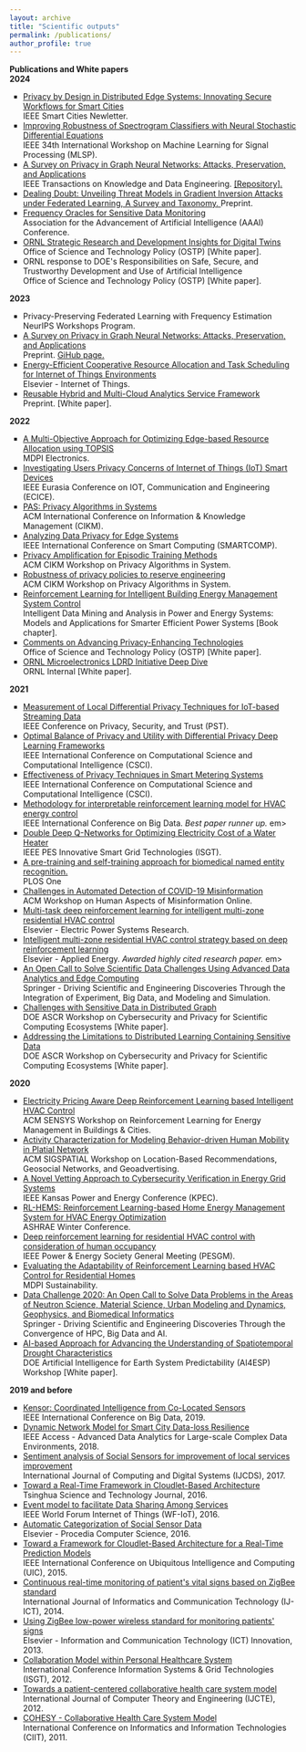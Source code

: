 ```yaml
---
layout: archive
title: "Scientific outputs"
permalink: /publications/
author_profile: true
---
```

<!--<b> Open-source software </b> <br>-->
<!--The software portfolio is available on <a href="https://github.com/OKotevska"> GitHub </a> and <a href="https://code.ornl.gov/ok0/set-of-projects">  GitLab </a> pages.-->

<b> Publications and White papers </b> <br>
<b> 2024 </b>
<ul style="list-style-type: square;">  
<li> <a href="https://smartcities.ieee.org/newsletter/october-november-2024/privacy-by-design-in-distributed-edge-systems-innovating-secure-workflows-for-smart-cities"> Privacy by Design in Distributed Edge Systems: Innovating Secure Workflows for Smart Cities </a> <br> IEEE Smart Cities Newletter. </li>
<li> <a href="https://arxiv.org/html/2409.01532v1"> Improving Robustness of Spectrogram Classifiers with Neural Stochastic Differential Equations </a> <br> IEEE 34th International Workshop on Machine Learning for Signal Processing (MLSP). </li>
<li> <a href="https://arxiv.org/pdf/2308.16375">A Survey on Privacy in Graph Neural Networks: Attacks, Preservation, and Applications</a> <br> IEEE Transactions on Knowledge and Data Engineering. <a href="https://github.com/nds-vu/awesome-gnn-privacy"> [Repository]. </a></li>
<li> <a href="https://arxiv.org/abs/2405.10376"> Dealing Doubt: Unveiling Threat Models in Gradient Inversion Attacks under Federated Learning, A Survey and Taxonomy. </a> Preprint. </li>
<li> <a href="https://ojs.aaai.org/index.php/AAAI/article/view/30507">  Frequency Oracles for Sensitive Data Monitoring </a><br>  Association for the Advancement of Artificial Intelligence (AAAI) Conference. </li> 
<li> <a href="https://www.osti.gov/biblio/2439867"> ORNL Strategic Research and Development Insights for Digital Twins</a> <br>Office of Science and Technology Policy (OSTP) [White paper]. </li>
<li> ORNL response to DOE's Responsibilities on Safe, Secure, and Trustworthy Development and Use of Artificial Intelligence<br>Office of Science and Technology Policy (OSTP) [White paper]. </li>
</ul>

<b> 2023 </b>
<ul style="list-style-type: square;">  
<li>  Privacy-Preserving Federated Learning with Frequency Estimation <br>  NeurIPS Workshops Program. </li> 
<li> <a href="https://arxiv.org/pdf/2308.16375">A Survey on Privacy in Graph Neural Networks: Attacks, Preservation, and Applications</a> <br> Preprint. <a href="https://github.com/nds-vu/awesome-gnn-privacy"> GiHub page. </a></li>
<li> <a href="https://www.sciencedirect.com/science/article/abs/pii/S2542660523001555"> Energy-Efficient Cooperative Resource Allocation and Task Scheduling for Internet of Things Environments </a> <br> Elsevier - Internet of Things. </li>
<li> <a href="https://arxiv.org/abs/2310.17013"> Reusable Hybrid and Multi-Cloud Analytics Service Framework </a><br>Preprint. [White paper]. </li>
</ul>


<b> 2022 </b>
<ul style="list-style-type: square;">  
<li> <a href="https://www.mdpi.com/2079-9292/11/18/2888"> A Multi-Objective Approach for Optimizing Edge-based Resource Allocation using TOPSIS </a> <br> MDPI Electronics. </li>
<li> <a href="https://ieeexplore.ieee.org/document/10042926"> Investigating Users Privacy Concerns of Internet of Things (IoT) Smart Devices</a> <br> IEEE Eurasia Conference on IOT, Communication and Engineering (ECICE). </li>
<li> <a href="https://dl.acm.org/doi/abs/10.1145/3511808.3557494">PAS: Privacy Algorithms in Systems </a> <br>ACM International Conference on Information & Knowledge Management (CIKM). </li>
<li> <a href="https://ieeexplore.ieee.org/abstract/document/9821055">Analyzing Data Privacy for Edge Systems </a> <br>IEEE International Conference on Smart Computing (SMARTCOMP). </li>
<li> <a href="https://www.osti.gov/biblio/1923187"> Privacy Amplification for Episodic Training Methods</a> <br>ACM CIKM Workshop on Privacy Algorithms in System. </li>
<li> <a href="https://www.osti.gov/biblio/1923961"> Robustness of privacy policies to reserve engineering </a> <br>ACM CIKM Workshop on Privacy Algorithms in System. </li>
<li><a href="https://onlinelibrary.wiley.com/doi/abs/10.1002/9781119834052.ch18"> Reinforcement Learning for Intelligent Building Energy Management System Control  </a> <br> Intelligent Data Mining and Analysis in Power and Energy Systems: Models and Applications for Smarter Efficient Power Systems [Book chapter]. </li>
<li> <a href="https://www.nitrd.gov/rfi/2022/87-fr-35250/Kotevska-PET-RFI-Response-2022.pdf"> Comments on Advancing Privacy-Enhancing Technologies </a><br>Office of Science and Technology Policy (OSTP) [White paper]. </li>
<li> <a href=""> ORNL Microelectronics LDRD Initiative Deep Dive</a><br>ORNL Internal [White paper]. </li>
</ul>

<b> 2021 </b>
<ul style="list-style-type: square;">  
<li> <a href="https://ieeexplore.ieee.org/abstract/document/9647839">Measurement of Local Differential Privacy Techniques for IoT-based Streaming Data </a> <br> IEEE Conference on Privacy, Security, and Trust (PST). </li>
<li> <a href="https://ieeexplore.ieee.org/abstract/document/9799176">Optimal Balance of Privacy and Utility with Differential Privacy Deep Learning Frameworks </a> <br>IEEE International Conference on Computational Science and Computational Intelligence (CSCI). </li>
<li> <a href="https://ieeexplore.ieee.org/abstract/document/9799049"> Effectiveness of Privacy Techniques in Smart Metering Systems  </a> <br>IEEE International Conference on Computational Science and Computational Intelligence (CSCI). </li>
<li> <a href="https://ieeexplore.ieee.org/abstract/document/9377735"> Methodology for interpretable reinforcement learning model for HVAC energy control </a> <br> IEEE International Conference on Big Data. <em>Best paper runner up. </em>em></li>
<li> <a href="https://ieeexplore.ieee.org/abstract/document/9372205"> Double Deep Q-Networks for Optimizing Electricity Cost of a Water Heater </a><br> IEEE PES Innovative Smart Grid Technologies (ISGT). </li>
<li> <a href="https://journals.plos.org/plosone/article?id=10.1371/journal.pone.0246310"> A pre-training and self-training approach for biomedical named entity recognition. </a><br> PLOS One </li>
<li> <a href="https://www.osti.gov/biblio/1783004"> Challenges in Automated Detection of COVID-19 Misinformation</a> <br> ACM Workshop on Human Aspects of Misinformation Online.</li>
<li> <a href="https://www.sciencedirect.com/science/article/pii/S0378779620307574"> Multi-task deep reinforcement learning for intelligent multi-zone residential HVAC control</a> <br> Elsevier - Electric Power Systems Research. </li>
<li> <a href="https://www.sciencedirect.com/science/article/abs/pii/S030626192031535X"> Intelligent multi-zone residential HVAC control strategy based on deep reinforcement learning</a> <br> Elsevier - Applied Energy. <em>Awarded highly cited research paper. </em>em> </li>
<li> <a href="https://link.springer.com/chapter/10.1007/978-3-030-96498-6_21"> An Open Call to Solve Scientific Data Challenges Using Advanced Data Analytics and Edge Computing</a> <br>Springer - Driving Scientific and Engineering Discoveries Through the Integration of Experiment, Big Data, and Modeling and Simulation. </li>
<li> <a href="https://custom.cvent.com/DCBD4ADAAD004096B1E4AD96F3C8049E/files/event/f9a6d32df34c43e5980b54f79ad848bc/738372bbcdd246ac9a9c00a177c075ac.pdf"> Challenges with Sensitive Data in Distributed Graph</a> <br>DOE ASCR Workshop on Cybersecurity and Privacy for Scientific Computing Ecosystems [White paper]. </li>
<li> <a href="https://custom.cvent.com/DCBD4ADAAD004096B1E4AD96F3C8049E/files/event/f9a6d32df34c43e5980b54f79ad848bc/2e42c4c5dbe74b578e47188036244a10.pdf"> Addressing the Limitations to Distributed Learning Containing Sensitive Data</a><br>DOE ASCR Workshop on Cybersecurity and Privacy for Scientific Computing Ecosystems [White paper]. </li>
</ul>

<b> 2020 </b>
<ul style="list-style-type: square;">  
<li> <a href="https://dl.acm.org/doi/abs/10.1145/3427773.3427866"> Electricity Pricing Aware Deep Reinforcement Learning based Intelligent HVAC Control</a><br> ACM SENSYS Workshop on Reinforcement Learning for Energy Management in Buildings & Cities. </li>
<li> <a href="https://dl.acm.org/doi/abs/10.1145/3423334.3431449">Activity Characterization for Modeling Behavior-driven Human Mobility in Platial Network </a> <br>ACM SIGSPATIAL Workshop on Location-Based Recommendations, Geosocial Networks, and Geoadvertising. </li>
<li> <a href="https://ieeexplore.ieee.org/abstract/document/9167562">A Novel Vetting Approach to Cybersecurity Verification in Energy Grid Systems </a> <br> IEEE Kansas Power and Energy Conference (KPEC). </li>
<li> <a href="https://www.osti.gov/biblio/1607059"> RL-HEMS: Reinforcement Learning-based Home Energy Management System for HVAC Energy Optimization</a> <br>ASHRAE Winter Conference. </li>
<li> <a href="https://ieeexplore.ieee.org/abstract/document/9281893"> Deep reinforcement learning for residential HVAC control with consideration of human occupancy</a> <br> IEEE Power & Energy Society General Meeting (PESGM). </li>
<li> <a href="https://www.mdpi.com/2071-1050/12/18/7727"> Evaluating the Adaptability of Reinforcement Learning based HVAC Control for Residential Homes</a> <br> MDPI Sustainability. </li>
<li> <a href="https://link.springer.com/chapter/10.1007/978-3-030-63393-6_28"> Data Challenge 2020: An Open Call to Solve Data Problems in the Areas of Neutron Science, Material Science, Urban Modeling and Dynamics, Geophysics, and Biomedical Informatics</a> <br> Springer - Driving Scientific and Engineering Discoveries Through the Convergence of HPC, Big Data and AI. </li>
<li> <a href="https://ai4esp.org/files/AI4ESP1111_Rastogi_Deeksha.pdf">AI-based Approach for Advancing the Understanding of Spatiotemporal Drought Characteristics </a> <br> DOE Artificial Intelligence for Earth System Predictability (AI4ESP) Workshop [White paper]. </li>
</ul>

<b> 2019 and before</b>
<ul style="list-style-type: square;">  
<li> <a href="https://ieeexplore.ieee.org/abstract/document/9006318">Kensor: Coordinated Intelligence from Co-Located Sensors</a> <br> IEEE International Conference on Big Data, 2019. </li>
<li> <a href="https://ieeexplore.ieee.org/document/8066282">Dynamic Network Model for Smart City Data-loss Resilience</a> <br> IEEE Access - Advanced Data Analytics for Large-scale Complex Data Environments, 2018. </li>
<li> <a href="https://journal.uob.edu.bh/handle/123456789/286">Sentiment analysis of Social Sensors for improvement of local services improvement </a><br> International Journal of Computing and Digital Systems (IJCDS), 2017. </li>
<li> <a href="">Toward a Real-Time Framework in Cloudlet-Based Architecture</a><br> Tsinghua Science and Technology Journal, 2016. </li>
<li> <a href="">Event model to facilitate Data Sharing Among Services</a><br> IEEE World Forum Internet of Things (WF-IoT), 2016. </li>
<li> <a href="">Automatic Categorization of Social Sensor Data</a><br> Elsevier - Procedia Computer Science, 2016. </li>
<li> <a href="https://ieeexplore.ieee.org/abstract/document/7399285">Toward a Framework for Cloudlet-Based Architecture for a Real-Time Prediction Models</a><br> IEEE International Conference on Ubiquitous Intelligence and Computing (UIC), 2015. </li>
<li> <a href="https://repository.ukim.mk/bitstream/20.500.12188/26436/1/garuda1492657.pdf">Continuous real-time monitoring of patient's vital signs based on ZigBee standard</a><br> International Journal of Informatics and Communication Technology (IJ-ICT), 2014. </li>
<li> <a href="http://eprints.ugd.edu.mk/8757/">Using ZigBee low-power wireless standard for monitoring patients' signs </a><br> Elsevier - Information and Communication Technology (ICT) Innovation, 2013. </li>
<li> <a href="https://ro.uow.edu.au/eispapers1/444/">Collaboration Model within Personal Healthcare System</a><br> International Conference Information Systems & Grid Technologies (ISGT), 2012. </li>
<li> <a href="https://repository.ukim.mk/handle/20.500.12188/26114">Towards a patient-centered collaborative health care system model </a><br> International Journal of Computer Theory and Engineering (IJCTE), 2012. </li>
<li> <a href="http://ciit.finki.ukim.mk/data/papers/8CiiT/8CiiT-09.pdf">COHESY - Collaborative Health Care System Model</a><br> International Conference on Informatics and Information Technologies (CIIT), 2011. </li>
</ul>

